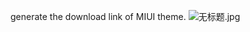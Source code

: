 generate the download link of MIUI theme.
![无标题.jpg](https://i.loli.net/2018/08/18/5b783ed7a726c.jpg)